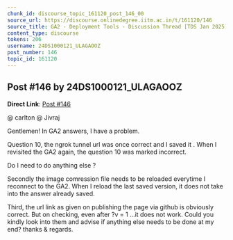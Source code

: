 ```yaml
---
chunk_id: discourse_topic_161120_post_146_00
source_url: https://discourse.onlinedegree.iitm.ac.in/t/161120/146
source_title: GA2 - Deployment Tools - Discussion Thread [TDS Jan 2025]
content_type: discourse
tokens: 206
username: 24DS1000121_ULAGAOOZ
post_number: 146
topic_id: 161120
---
```


## Post #146 by 24DS1000121_ULAGAOOZ

**Direct Link**: [Post #146](https://discourse.onlinedegree.iitm.ac.in/t/161120/146)

@ carlton @ Jivraj

Gentlemen! In GA2 answers, I have a problem.

Question 10, the ngrok tunnel url was once correct and I saved it . When I revisited the GA2 again, the question 10 was marked incorrect.

Do I need to do anything else ?

Secondly the image comression file needs to be reloaded everytime I reconnect to the GA2. When I reload the last saved version, it does not take into the answer already saved.

Third, the url link as given on publishing the page via github is obviously correct. But on checking, even after ?v = 1 …it does not work. Could you kindly look into them and advise if anything else needs to be done at my end? thanks &amp; regards.
